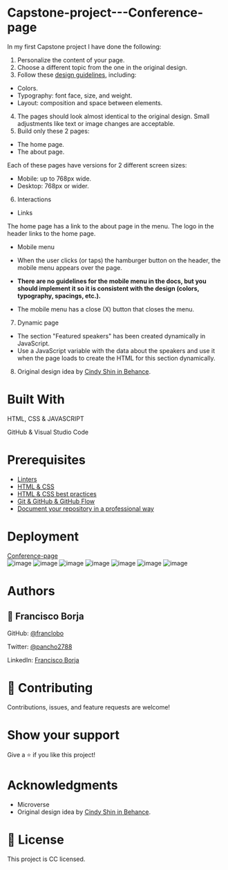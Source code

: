 # Capstone-project---Conference-page

In my first Capstone project I have done the following:

1. Personalize the content of your page. 
2. Choose a different topic from the one in the original design.
3. Follow these [design guidelines](https://www.behance.net/gallery/29845175/CC-Global-Summit-2015), including:

- Colors.
- Typography: font face, size, and weight.
- Layout: composition and space between elements.

4. The pages should look almost identical to the original design. Small adjustments like text or image changes are acceptable.
5. Build only these 2 pages:
- The home page.
- The about page.

Each of these pages have versions for 2 different screen sizes:
- Mobile: up to 768px wide.
- Desktop: 768px or wider.

6. Interactions

- Links

The home page has a link to the about page in the menu.
The logo in the header links to the home page.

- Mobile menu

- When the user clicks (or taps) the hamburger button on the header, the mobile menu appears over the page.
- **There are no guidelines for the mobile menu in the docs, but you should implement it so it is consistent with the design (colors, typography, spacings, etc.).**
- The mobile menu has a close (X) button that closes the menu.

7. Dynamic page

- The section "Featured speakers" has been created dynamically in JavaScript.
- Use a JavaScript variable with the data about the speakers and use it when the page loads to create the HTML for this section dynamically.

8. Original design idea by [Cindy Shin in Behance](https://www.behance.net/adagio07).


# Built With

HTML, CSS & JAVASCRIPT

GitHub & Visual Studio Code

# Prerequisites

- [Linters](https://github.com/microverseinc/curriculum-transversal-skills/blob/main/clean-code/linters.md)
- [HTML & CSS](https://github.com/microverseinc/linters-config/tree/master/html-css)
-  [HTML & CSS best practices](https://github.com/microverseinc/curriculum-html-css/blob/main/articles/html_css_best_practices.md)
- [Git & GitHub & GitHub Flow](https://github.com/microverseinc/curriculum-transversal-skills/blob/main/git-github/git_github_basics.md)
- [Document your repository in a professional way](https://github.com/microverseinc/curriculum-transversal-skills/blob/main/documentation/clean_repo.md)

# Deployment

[Conference-page](https://franclobo.github.io/Conference-page/)<br>
![image](https://user-images.githubusercontent.com/58642949/176052636-2f25edcb-999a-4f26-9528-a3bd84a9fbfd.png)
![image](https://user-images.githubusercontent.com/58642949/203119151-11932009-d65e-4ec8-8973-630d5dec74d2.png)
![image](https://user-images.githubusercontent.com/58642949/203119224-c0b4ea98-c3eb-4969-b7a7-93f0b7e6debe.png)
![image](https://user-images.githubusercontent.com/58642949/203119282-d614b0ac-9d8b-4f96-9b65-2f25ca4bfe68.png)
![image](https://user-images.githubusercontent.com/58642949/203119343-47441280-f644-407e-ac69-5342324fce3a.png)
![image](https://user-images.githubusercontent.com/58642949/203119397-422cd5ef-52ba-47a7-8fe0-3ce159694b56.png)
![image](https://user-images.githubusercontent.com/58642949/203119481-218191e6-24c3-41d1-a4a9-54a6d0cc8a25.png)



# Authors

## 👤 Francisco Borja

GitHub: [@franclobo](https://github.com/franclobo)

Twitter: [@pancho2788](https://twitter.com/Pancho2788)

LinkedIn: [Francisco Borja](https://www.linkedin.com/in/francisco-borja-lobato/)


# 🤝 Contributing

Contributions, issues, and feature requests are welcome!

# Show your support

Give a ⭐️ if you like this project!

# Acknowledgments

- Microverse
- Original design idea by [Cindy Shin in Behance](https://www.behance.net/adagio07).

# 📝 License

This project is CC licensed.
